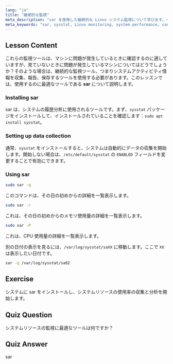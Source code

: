 ```yaml
---
lang: "ja"
title: "継続的な監視"
meta_description: "sar を使用した継続的な Linux システム監視について学びます。インストール、データ収集、およびパフォーマンスのための履歴リソース使用量の分析方法を理解します。始めましょう！"
meta_keywords: "sar, sysstat, Linux monitoring, system performance, continuous monitoring, beginner, tutorial, guide"
---
```


## Lesson Content

これらの監視ツールは、マシンに問題が発生しているときに確認するのに適していますが、見ていないときに問題が発生しているマシンについてはどうでしょうか？そのような場合は、継続的な監視ツール、つまりシステムアクティビティ情報を収集、報告、保存するツールを使用する必要があります。このレッスンでは、使用するのに最適なツールである **sar** について説明します。

### Installing sar

sar は、システムの履歴分析に使用されるツールです。まず、`sysstat` パッケージをインストールして、インストールされていることを確認します：`sudo apt install sysstat`。

### Setting up data collection

通常、`sysstat` をインストールすると、システムは自動的にデータの収集を開始します。開始しない場合は、`/etc/default/sysstat` の `ENABLED` フィールドを変更することで有効にできます。

### Using sar

```bash
sudo sar -q
```

このコマンドは、その日の初めからの詳細を一覧表示します。

```bash
sudo sar -r
```

これは、その日の初めからのメモリ使用量の詳細を一覧表示します。

```bash
sudo sar -P
```

これは、CPU 使用量の詳細を一覧表示します。

別の日付の表示を見るには、`/var/log/sysstat/saXX` に移動します。ここで `XX` は表示したい日付です。

```bash
sar -q /var/log/sysstat/sa02
```

## Exercise

システムに sar をインストールし、システムリソースの使用率の収集と分析を開始します。

## Quiz Question

システムリソースの監視に最適なツールは何ですか？

## Quiz Answer

sar

